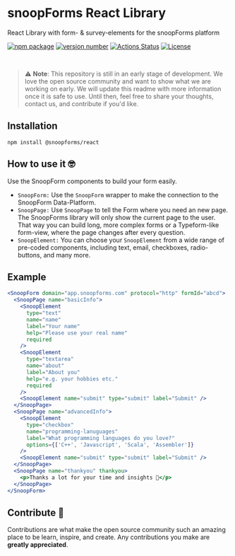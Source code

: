 # snoopForms React Library

React Library with form- & survey-elements for the snoopForms platform

[![npm package](https://img.shields.io/badge/npm%20i-@snoopforms/react)](https://www.npmjs.com/package/@snoopforms/react) [![version number](https://img.shields.io/npm/v/@snoopforms/react?color=green&label=version)](https://github.com/snoopforms/react/releases) [![Actions Status](https://github.com/snoopForms/snoopforms-react/workflows/Test/badge.svg)](https://github.com/snoopForms/snoopforms-react/actions) [![License](https://img.shields.io/github/license/snoopforms/snoopforms-react)](https://github.com/snoopForms/snoopforms-react/blob/main/LICENSE)

<br/>

> :warning: **Note**: This repository is still in an early stage of development. We love the open source community and want to show what we are working on early. We will update this readme with more information once it is safe to use. Until then, feel free to share your thoughts, contact us, and contribute if you'd like.

## Installation

```
npm install @snoopforms/react
```

## How to use it 🤓

Use the SnoopForm components to build your form easily.

- `SnoopForm:` Use the `SnoopForm` wrapper to make the connection to the SnoopForm Data-Platform.
- `SnoopPage:` Use `SnoopPage` to tell the Form where you need an new page. The SnoopForms library will only show the current page to the user. That way you can build long, more complex forms or a Typeform-like form-view, where the page changes after every question.
- `SnoopElement:` You can choose your `SnoopElement` from a wide range of pre-coded components, including text, email, checkboxes, radio-buttons, and many more.

## Example

```jsx
<SnoopForm domain="app.snoopforms.com" protocol="http" formId="abcd">
  <SnoopPage name="basicInfo">
    <SnoopElement
      type="text"
      name="name"
      label="Your name"
      help="Please use your real name"
      required
    />
    <SnoopElement
      type="textarea"
      name="about"
      label="About you"
      help="e.g. your hobbies etc."
      required
    />
    <SnoopElement name="submit" type="submit" label="Submit" />
  </SnoopPage>
  <SnoopPage name="advancedInfo">
    <SnoopElement
      type="checkbox"
      name="programming-lanuguages"
      label="What programming languages do you love?"
      options={['C++', 'Javascript', 'Scala', 'Assembler']}
    />
    <SnoopElement name="submit" type="submit" label="Submit" />
  </SnoopPage>
  <SnoopPage name="thankyou" thankyou>
    <p>Thanks a lot for your time and insights 🙏</p>
  </SnoopPage>
</SnoopForm>
```

## Contribute 🙏

Contributions are what make the open source community such an amazing place to be learn, inspire, and create. Any contributions you make are **greatly appreciated**.
